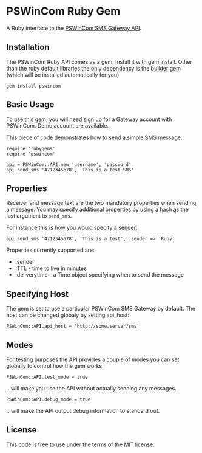 PSWinCom Ruby Gem
=================

A Ruby interface to the [PSWinCom SMS Gateway API](http://pswin.com/english/products/gateway).

Installation
------------
The PSWinCom Ruby API comes as a gem. Install it with gem install. Other than the ruby default libraries the only dependency is the [builder gem](https://rubygems.org/gems/builder) (which will be installed automatically for you).

    gem install pswincom

Basic Usage
-----------
To use this gem, you will need sign up for a Gateway account with PSWinCom. Demo account are available.

This piece of code demonstrates how to send a simple SMS message:

    require 'rubygems'
    require 'pswincom'

    api = PSWinCom::API.new 'username', 'password'
    api.send_sms '4712345678', 'This is a test SMS' 

Properties
----------
Receiver and message text are the two mandatory properties when sending a message. You may specify additional properties by using a hash as the last argument to `send_sms`.

For instance this is how you would specify a sender:

    api.send_sms '4712345678', 'This is a test', :sender => 'Ruby'

Properties currently supported are:

* :sender
* :TTL - time to live in minutes
* :deliverytime - a Time object specifying when to send the message

Specifying Host
---------------
The gem is set to use a particular PSWinCom SMS Gateway by default. The host can be changed globaly by setting api_host:

    PSWinCom::API.api_host = 'http://some.server/sms'

Modes
-----
For testing purposes the API provides a couple of modes you can set globally to control how the gem works.

    PSWinCom::API.test_mode = true

.. will make you use the API without actually sending any messages.

    PSWinCom::API.debug_mode = true

.. will make the API output debug information to standard out.

License
-------
This code is free to use under the terms of the MIT license.
